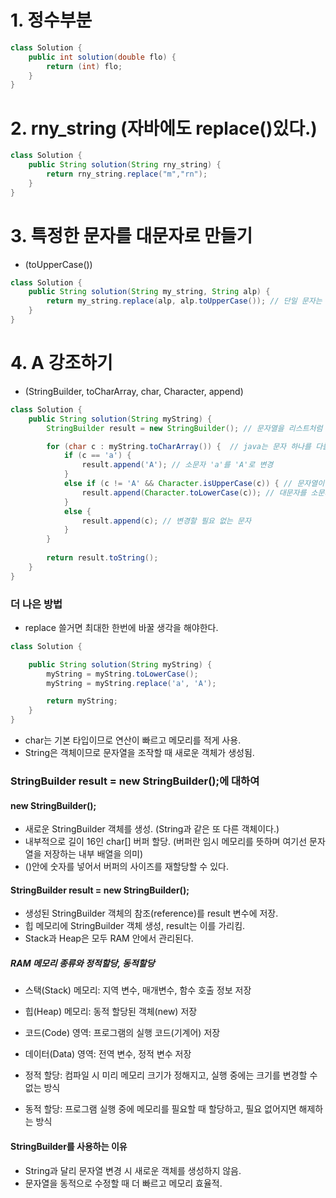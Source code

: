# 1. 정수부분
```java
class Solution {
    public int solution(double flo) {
        return (int) flo;
    }
}
```

# 2. rny_string (자바에도 replace()있다.)
```java
class Solution {
    public String solution(String rny_string) {
        return rny_string.replace("m","rn");
    }
}
```

# 3. 특정한 문자를 대문자로 만들기 
- (toUpperCase())
```java
class Solution {
    public String solution(String my_string, String alp) {
        return my_string.replace(alp, alp.toUpperCase()); // 단일 문자는 Character.에서 꺼내야함.
    }
}
```

# 4. A 강조하기
- (StringBuilder, toCharArray, char, Character, append)
```java
class Solution {
    public String solution(String myString) {
        StringBuilder result = new StringBuilder(); // 문자열을 리스트처럼 쓸 수 있게 만듦

        for (char c : myString.toCharArray()) {  // java는 문자 하나를 다룰때는 char로 써야한다. + 문자열을 문자들의 합으로 만들어 주어야 한다.
            if (c == 'a') {         
                result.append('A'); // 소문자 'a'를 'A'로 변경
            } 
            else if (c != 'A' && Character.isUpperCase(c)) { // 문자열이 아니라 char 이므로 character의 isup을 사용한다.
                result.append(Character.toLowerCase(c)); // 대문자를 소문자로 변경
            } 
            else {
                result.append(c); // 변경할 필요 없는 문자
            }
        }
        
        return result.toString();
    }
}
```
### 더 나은 방법 
- replace 쓸거면 최대한 한번에 바꿀 생각을 해야한다.
```java
class Solution {

    public String solution(String myString) {
        myString = myString.toLowerCase();
        myString = myString.replace('a', 'A');

        return myString;
    }
}
```
- char는 기본 타입이므로 연산이 빠르고 메모리를 적게 사용.
- String은 객체이므로 문자열을 조작할 때 새로운 객체가 생성됨.

### StringBuilder result = new StringBuilder();에 대하여
#### new StringBuilder();
- 새로운 StringBuilder 객체를 생성. (String과 같은 또 다른 객체이다.)
- 내부적으로 길이 16인 char[] 버퍼 할당. (버퍼란 임시 메모리를 뜻하며 여기선 문자열을 저장하는 내부 배열을 의미)
- ()안에 숫자를 넣어서 버퍼의 사이즈를 재할당할 수 있다.

#### StringBuilder result = new StringBuilder();
- 생성된 StringBuilder 객체의 참조(reference)를 result 변수에 저장.
- 힙 메모리에 StringBuilder 객체 생성, result는 이를 가리킴.
- Stack과 Heap은 모두 RAM 안에서 관리된다.

##### RAM 메모리 종류와 정적할당, 동적할당
- 스택(Stack) 메모리: 지역 변수, 매개변수, 함수 호출 정보 저장
- 힙(Heap) 메모리: 동적 할당된 객체(new) 저장
- 코드(Code) 영역: 프로그램의 실행 코드(기계어) 저장
- 데이터(Data) 영역: 전역 변수, 정적 변수 저장

- 정적 할당: 컴파일 시 미리 메모리 크기가 정해지고, 실행 중에는 크기를 변경할 수 없는 방식
- 동적 할당: 프로그램 실행 중에 메모리를 필요할 때 할당하고, 필요 없어지면 해제하는 방식
  
#### StringBuilder를 사용하는 이유
- String과 달리 문자열 변경 시 새로운 객체를 생성하지 않음.
- 문자열을 동적으로 수정할 때 더 빠르고 메모리 효율적.
